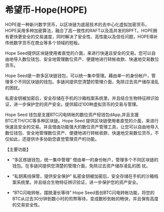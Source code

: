 # 希望币-Hope(HOPE)

HOPE是一种新兴数字货币，以区块链为底层技术的去中心化虚拟加密货币。HOPE采用多种加密算法，融合了高一致性的RAFT以及高并发的BPFT。HOPE拥有更快更安全的交易速度，同时解决了安全性、高性能以及信任问题，HOPE填补传统数字货币在商业等多个领域的短板。

Hope Seed提供区块链使用者直觉的介面，来进行快速且安全的交易。您可以自由地导入数位钱包、安全地管理数位资产、便捷地进行转帐收款、快速地交易数位货币。

Hope Seed是一款多区块链钱包，可以统一集中管理。藉由单一的身份帐户，管理多个不同区块链的钱包。多链间提供您清楚的管理介面，免除过去资产储存凌乱的困扰。

私密金钥被加密后，安全存储在手机的沙箱档案系统里。并且结合生物特征辨识验证，进一步保护您的资产安全。提供超过100种虚拟货币的交易与管理。

Hope Seed 钱包是支援BTC闪电转帐的数位资产轻钱包dApp,并且支援BTC/ETH/CIC等多种区块链。Hope Seed
提供区块链使用者直觉的介面，来进行快速且安全的交易。并且借由功能强大的数位资产管理工具，让您可以自由地导入数位钱包、安全地管理数位资产、便捷地进行转帐收款、快速地交易数位货币。不仅如此，还提供许多协助您直觉管理资产的功能。

【主要功能】

- “多区炼链钱包，统一集中管理”
借由单一的身份帐户，管理多个不同区块链的钱包。在多链间提供您清楚的管理介面，免除过去资产储存凌乱的困
  扰。

- “私钥离线保管，提供安全保护”
私密金钥被加密后，安全存储在手机的沙箱档案系统里。并且结合生物特征辨识验证，进一步保护您的资产安全。

- “BTC闪电转帐，摆脱漫长等待”
Hope Seed首创BTC闪电转帐功能，将您的BTC从过去30分钟到数小时的煎熬等待，变成数秒到帐的畅快，并且保有高度的交易安全性。

